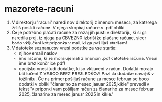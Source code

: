 # mazorete-racuni

1. V direktoriju 'racuni' naredi nov direktorij z imenom meseca, za katerega želiš poslati račune. V njega skopiraj račune v .pdf obliki
2. Če je potrebno plačati račune za nazaj jih pusti v direktoriju, ki si ga naredila prej, iz njega pa OBVEZNO izbriši že plačane račune, sicer bodo vključeni kot priponka v mail, ki ga pošiljaš staršem!
3. V datoteko seznam.csv vnesi podatke za vse starše:
    - njihov email naslov
    - ime računa, ki se mora ujemati z imenom .pdf datoteke računa. Vnesi ime brez končnice pdf!
    - opcijsko vnesi tudi dodatke, ki so vključeni v račun. Dodatki morajo biti ločeni Z VEJICO BREZ PRESLEDKOV! Pazi da dodatke navajaš v tožilniku. Če na primer pošiljaš račune za mesec februar se bodo dodatki v obliki "članarino za mesec januar 2025,kikle" prevedli v tekst "v priponki vam pošiljam račun za članarino za mesec februar 2025, članarino za mesec januar 2025 in kikle."
